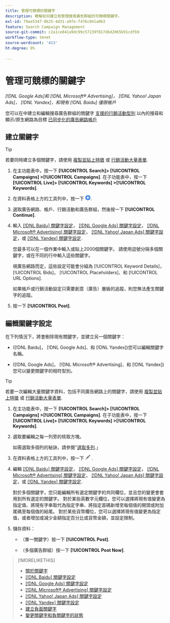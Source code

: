 ```yaml
---
title: 管理可競標的關鍵字
description: 瞭解如何建立和管理搜尋廣告群組的可競標關鍵字。
exl-id: 79ae5347-8625-4d31-a9fe-f476c041a063
feature: Search Campaign Management
source-git-commit: c2a1ce841a9dc99c57239f817dbd2065b91cdfb9
workflow-type: tm+mt
source-wordcount: '413'
ht-degree: 0%

---
```


# 管理可競標的關鍵字

*[!DNL Google Ads]和 [!DNL Microsoft® Advertising]， [!DNL Yahoo! Japan Ads]， [!DNL Yandex]，和現有 [!DNL Baidu] 僅限帳戶*

您可以在中建立和編輯搜尋廣告群組的關鍵字 [支援的行銷活動型別](/help/search-social-commerce/introduction/supported-inventory.md) 以內的搜尋和顯示/原生網路為目標 [已同步化的廣告網路帳戶](/help/search-social-commerce/campaign-management/accounts/ad-network-account-about.md)

## 建立關鍵字

>[!TIP]
>
>若要同時建立多個關鍵字，請使用 [複製並貼上特徵](/help/search-social-commerce/campaign-management/campaigns/copy-paste.md) 或 [行銷活動大量表單](/help/search-social-commerce/campaign-management/bulksheets/bulksheet-about.md).

1. 在主功能表中，按一下 **[!UICONTROL Search]> [!UICONTROL Campaigns] >[!UICONTROL Campaigns]**. 在子功能表中，按一下 **[!UICONTROL Live]> [!UICONTROL Keywords] >[!UICONTROL Keywords]**.

1. 在資料表格上方的工具列中，按一下 ![建立](/help/search-social-commerce/assets/add.png "建立").

1. 選取廣告網路、帳戶、行銷活動和廣告群組，然後按一下 **[!UICONTROL Continue]**.

1. 輸入 [[!DNL Baidu] 關鍵字設定](keyword-settings-baidu.md)， [[!DNL Google Ads] 關鍵字設定](keyword-settings-google.md)， [[!DNL Microsoft® Advertising] 關鍵字設定](keyword-settings-microsoft.md)， [[!DNL Yahoo! Japan Ads] 關鍵字設定](keyword-settings-yahoo-japan.md)，或 [[!DNL Yandex] 關鍵字設定](keyword-settings-yandex.md).

   您最多可以在一個作業中輸入或貼上2000個關鍵字。 請使用逗號分隔多個關鍵字，或在不同的行中輸入這些關鍵字。

   視廣告網路而定，這些設定可能會分組為 [!UICONTROL Keyword Details]， [!UICONTROL Bids]， [!UICONTROL Placeholders]、和 [!UICONTROL URL Options].

   如果帳戶或行銷活動設定只需要創意（廣告）層級的追蹤，則您無法產生關鍵字的追蹤。

1. 按一下 **[!UICONTROL Post]**.

## 編輯關鍵字設定

在下列情況下，將會刪除現有關鍵字，並建立另一個關鍵字：

* ([!DNL Baidu]， [!DNL Google Ads]、和 [!DNL Yandex])您可以編輯關鍵字名稱。

* ([!DNL Google Ads]， [!DNL Microsoft® Advertising]、和 [!DNL Yandex])您可以變更關鍵字的相符型別。

>[!TIP]
>
>若要一次編輯大量關鍵字資料，包括不同廣告網路上的關鍵字，請使用 [複製並貼上特徵](/help/search-social-commerce/campaign-management/campaigns/copy-paste.md) 或 [行銷活動大量表單](/help/search-social-commerce/campaign-management/bulksheets/bulksheet-about.md).

1. 在主功能表中，按一下 **[!UICONTROL Search]> [!UICONTROL Campaigns] >[!UICONTROL Campaigns]**. 在子功能表中，按一下 **[!UICONTROL Live]> [!UICONTROL Keywords] >[!UICONTROL Keywords]**.

1. 選取要編輯之每一列旁的核取方塊。

   如需選取多個列的秘訣，請參閱&quot;[選取多列](/help/search-social-commerce/common-tasks/navigation-editing-selection/multiple-rows-select.md).」

1. 在資料表格上方的工具列中，按一下 ![編輯](/help/search-social-commerce/assets/edit.png "編輯") .

1. 編輯 [[!DNL Baidu] 關鍵字設定](keyword-settings-baidu.md)， [[!DNL Google Ads] 關鍵字設定](keyword-settings-google.md)， [[!DNL Microsoft® Advertising] 關鍵字設定](keyword-settings-microsoft.md)， [[!DNL Yahoo! Japan Ads] 關鍵字設定](keyword-settings-yahoo-japan.md)，或 [[!DNL Yandex] 關鍵字設定](keyword-settings-yandex.md).

   對於多個關鍵字，您只能編輯所有選定關鍵字的共同欄位，並且您的變更會套用到所有選定的關鍵字。 對於某些英數字元欄位，您可以選擇將現有值變更為指定值、將現有字串取代為指定字串、將指定首碼新增至每個值的開頭或附加尾碼至每個值的結尾。 對於某些貨幣欄位，您可以選擇將現有值變更為指定值，或者增加或減少金額指定百分比或貨幣金額，並設定限制。

1. 儲存資料：

   * （單一關鍵字）按一下 **[!UICONTROL Post]**.

   * （多個廣告群組）按一下 **[!UICONTROL Post Now]**.

>[!MORELIKETHIS]
>
>* [關於關鍵字](keyword-about.md)
>* [[!DNL Baidu] 關鍵字設定](keyword-settings-baidu.md)
>* [[!DNL Google Ads] 關鍵字設定](keyword-settings-google.md)
>* [[!DNL Microsoft® Advertising] 關鍵字設定](keyword-settings-microsoft.md)
>* [[!DNL Yahoo! Japan Ads] 關鍵字設定](keyword-settings-yahoo-japan.md)
>* [[!DNL Yandex] 關鍵字設定](keyword-settings-yandex.md)
>* [建立負面關鍵字](/help/search-social-commerce/campaign-management/campaigns/keyword-negative-create.md)
>* [變更關鍵字和負關鍵字的狀態](keyword-status-edit.md)

